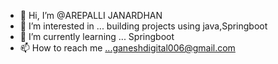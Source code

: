 - 👋 Hi, I’m @AREPALLI JANARDHAN
- 👀 I’m interested in ...   building projects using java,Springboot
- 🌱 I’m currently learning  ...  Springboot
- 📫 How to reach me ...ganeshdigital006@gmail.com


<!---
AREPALLIJANARDHAN/AREPALLIJANARDHAN is a ✨ special ✨ repository because its `README.md` (this file) appears on your GitHub profile.
You can click the Preview link to take a look at your changes.
--->
